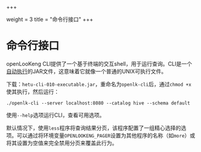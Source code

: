 +++

weight = 3
title = "命令行接口"
+++

# 命令行接口

openLooKeng CLI提供了一个基于终端的交互shell，用于运行查询。CLI是一个[自动执行](http://skife.org/java/unix/2011/06/20/really_executable_jars.html )的JAR文件，这意味着它就像一个普通的UNIX可执行文件。

下载：`hetu-cli-010-executable.jar`，重命名为`openlk-cli`后，通过`chmod +x`使其执行，然后运行：

``` shell
./openlk-cli --server localhost:8080 --catalog hive --schema default
```

使用`--help`选项运行CLI，查看可用选项。

默认情况下，使用`less`程序将查询结果分页，该程序配置了一组精心选择的选项。可以通过将环境变量`OPENLOOKENG_PAGER`设置为其他程序的名称（如`more`）或将其设置为空值来完全禁用分页来覆盖此行为。